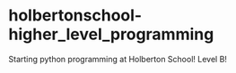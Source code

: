 # holbertonschool-higher_level_programming
Starting python programming at Holberton School!
Level B!
